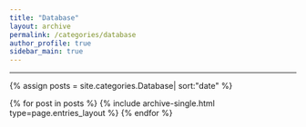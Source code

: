```yaml
---
title: "Database"
layout: archive
permalink: /categories/database
author_profile: true
sidebar_main: true
---
```


<!-- 공백이 포함되어 있는 카테고리 이름의 경우 site.categories.['a b c'] 이런식으로! -->

***

{% assign posts = site.categories.Database| sort:"date" %}

{% for post in posts %}
  {% include archive-single.html type=page.entries_layout %}
{% endfor %}
